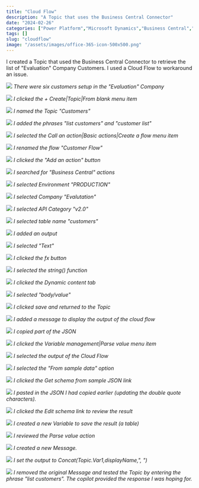 ```yaml
---
title: "Cloud Flow"
description: "A Topic that uses the Business Central Connector"
date: "2024-02-26"
categories: ["Power Platform","Microsoft Dynamics","Business Central","Azure"]
tags: []
slug: "cloudflow"
image: "/assets/images/office-365-icon-500x500.png"
---
```





I created a Topic that used the Business Central Connector to retrieve the list of "Evaluation" Company Customers. I used a Cloud Flow to workaround an issue.

![](/assets/images/cloudflow/screenshot-2024-02-26-at-11.41.15-am-1836x1146.png)
*There were six customers setup in the "Evaluation" Company*

![](/assets/images/cloudflow/screenshot-2024-02-26-at-9.07.19-am-1836x949.png)
*I clicked the + Create|Topic|From blank menu item*

![](/assets/images/cloudflow/screenshot-2024-02-26-at-9.08.17-am-1836x332.png)
*I named the Topic "Customers"*

![](/assets/images/cloudflow/screenshot-2024-02-26-at-9.08.53-am-1836x865.png)
*I added the phrases "list customers" and "customer list"*

![](/assets/images/cloudflow/screenshot-2024-02-26-at-9.09.15-am-1836x951.png)
*I selected the Call an action|Basic actions|Create a flow menu item*

![](/assets/images/cloudflow/screenshot-2024-02-26-at-9.10.02-am-1836x198.png)
*I renamed the flow "Customer Flow"*

![](/assets/images/cloudflow/screenshot-2024-02-26-at-9.10.43-am-1836x360.png)
*I clicked the "Add an action" button*

![](/assets/images/cloudflow/screenshot-2024-02-26-at-9.11.19-am-1836x722.png)
*I searched for "Business Central" actions*

![](/assets/images/cloudflow/screenshot-2024-02-26-at-9.13.23-am-1836x873.png)
*I selected Environment "PRODUCTION"*

![](/assets/images/cloudflow/screenshot-2024-02-26-at-9.13.34-am-1836x857.png)
*I selected Company "Evalutation"*

![](/assets/images/cloudflow/screenshot-2024-02-26-at-9.13.48-am-1836x1043.png)
*I selected API Category "v2.0"*

![](/assets/images/cloudflow/screenshot-2024-02-26-at-9.14.25-am-1836x858.png)
*I selected table name "customers"*

![](/assets/images/cloudflow/screenshot-2024-02-26-at-9.15.01-am-1836x400.png)
*I added an output*

![](/assets/images/cloudflow/screenshot-2024-02-26-at-9.15.10-am-1836x502.png)
*I selected "Text"*

![](/assets/images/cloudflow/screenshot-2024-02-26-at-9.23.44-am-1836x436.png)
*I clicked the fx button*

![](/assets/images/cloudflow/screenshot-2024-02-26-at-9.23.56-am-1836x998.png)
*I selected the string() function*

![](/assets/images/cloudflow/screenshot-2024-02-26-at-9.24.11-am-1836x990.png)
*I clicked the Dynamic content tab*

![](/assets/images/cloudflow/screenshot-2024-02-26-at-9.24.21-am-1836x984.png)
*I selected "body/value"*

![](/assets/images/cloudflow/screenshot-2024-02-26-at-9.24.31-am-1836x766.png)
*I clicked save and returned to the Topic*

![](/assets/images/cloudflow/screenshot-2024-02-26-at-9.25.35-am-1836x1020.png)
*I added a message to display the output of the cloud flow*

![](/assets/images/cloudflow/screenshot-2024-02-26-at-9.26.07-am-1836x1040.png)
*I copied part of the JSON*

![](/assets/images/cloudflow/screenshot-2024-02-26-at-9.26.24-am-1836x1040.png)
*I clicked the Variable management|Parse value menu item*

![](/assets/images/cloudflow/screenshot-2024-02-26-at-9.26.44-am-1836x1040.png)
*I selected the output of the Cloud Flow*

![](/assets/images/cloudflow/screenshot-2024-02-26-at-9.26.58-am-1836x1042.png)
*I selected the "From sample data" option*

![](/assets/images/cloudflow/screenshot-2024-02-26-at-9.27.12-am-1836x1029.png)
*I clicked the Get schema from sample JSON link*

![](/assets/images/cloudflow/screenshot-2024-02-26-at-9.40.17-am-1836x1039.png)
*I pasted in the JSON I had copied earlier (updating the double quote characters).*

![](/assets/images/cloudflow/screenshot-2024-02-26-at-9.40.31-am-1836x1037.png)
*I clicked the Edit schema link to review the result*

![](/assets/images/cloudflow/screenshot-2024-02-26-at-9.40.49-am-1836x1040.png)
*I created a new Variable to save the result (a table)*

![](/assets/images/cloudflow/screenshot-2024-02-26-at-9.41.04-am-1836x1040.png)
*I reviewed the Parse value action*

![](/assets/images/cloudflow/screenshot-2024-02-26-at-9.41.51-am-1836x1037.png)
*I created a new Message.*

![](/assets/images/cloudflow/screenshot-2024-02-26-at-9.42.06-am-1836x1040.png)
*I set the output to Concat(Topic.Var1,displayName,", ")*

![](/assets/images/cloudflow/screenshot-2024-02-26-at-9.43.07-am-1836x1038.png)
*I removed the original Message and tested the Topic by entering the phrase "list customers". The copilot provided the response I was hoping for.*